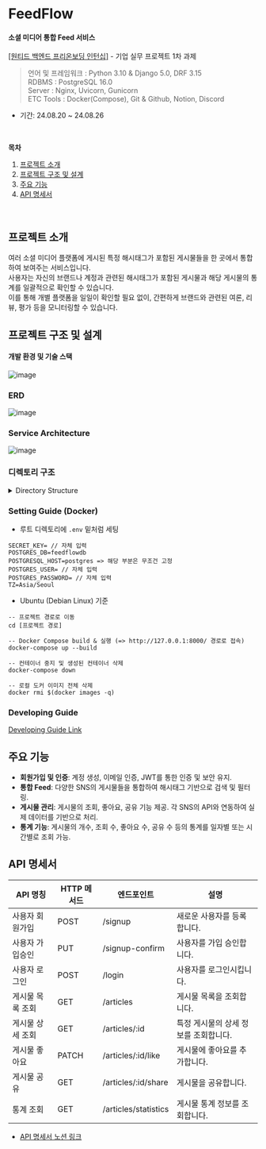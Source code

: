 # FeedFlow

#### **소셜 미디어 통합 Feed 서비스**
[[원티드 백엔드 프리온보딩 인턴십]](https://www.wanted.co.kr/events/pre_ob_be_1_seoul) - 기업 실무 프로젝트 1차 과제

> 언어 및 프레임워크 : Python 3.10 & Django 5.0, DRF 3.15  
RDBMS : PostgreSQL 16.0 \
Server : Nginx, Uvicorn, Gunicorn\
ETC Tools : Docker(Compose), Git & Github, Notion, Discord

- 기간: 24.08.20 ~ 24.08.26

<br>

**목차**
1. [프로젝트 소개](#프로젝트-소개)
2. [프로젝트 구조 및 설계](#프로젝트-구조-및-설계)
3. [주요 기능](#주요-기능)
4. [API 명세서](#API-명세서)

<br>

## 프로젝트 소개
여러 소셜 미디어 플랫폼에 게시된 특정 해시태그가 포함된 게시물들을 한 곳에서 통합하여 보여주는 서비스입니다. \
사용자는 자신의 브랜드나 계정과 관련된 해시태그가 포함된 게시물과 해당 게시물의 통계를 일괄적으로 확인할 수 있습니다. \
이를 통해 개별 플랫폼을 일일이 확인할 필요 없이, 간편하게 브랜드와 관련된 여론, 리뷰, 평가 등을 모니터링할 수 있습니다.

## 프로젝트 구조 및 설계
#### 개발 환경 및 기술 스택
![image](https://github.com/user-attachments/assets/46501415-2656-4924-8588-7e872be2dd64)

### ERD
![image](https://github.com/user-attachments/assets/ad487190-e000-4433-ba9d-84e8bfaf6bf1)

### Service Architecture
![image](https://github.com/user-attachments/assets/9aef30b3-91df-48a0-b7ec-461977e25a1b)


### 디렉토리 구조

<details>
<summary>Directory Structure</summary>
<div markdown="1">

```
feed-flow/
|   .env
|   .flake8
|   .gitignore
|   docker-compose.yml
|   Dockerfile
|   manage.py
|   nginx.conf
|   Pipfile
|   Pipfile.lock
|           
+---article
|   +---apps.py
|   +---urls.py   
|   +---admin   
|   +---migrations
|   +---models
|   |       article.py
|   |       hashtag.py
|   |      
|   +---serializers
|   |       aricle_detail_serializer.py
|   |       article_list_serializer.py
|   |       article_statistics_serializer.py
|   |
|   +---tests
|   +---utils
|   |       article_site_dict.py       
|   \---views
|           article_detail_view.py
|           article_like_views.py
|           article_list_view.py
|           article_share_view.py
|           article_statistics_api_view.py
|           
+---config
|       gunicorn_config.py
\---user
    |   apps.py
    |   tests.py
    |   urls.py
    +---admin    
    +---models
    |       user.py     
    +---serializers
    |       tiny_user_serializer.py
    |       user_serializer.py 
    \---views
            __init__.py
```
</div>
</details>


### Setting Guide (Docker)
* 루트 디렉토리에 `.env` 밑처럼 세팅
```
SECRET_KEY= // 자체 입력
POSTGRES_DB=feedflowdb
POSTGRESQL_HOST=postgres => 해당 부분은 무조건 고정
POSTGRES_USER= // 자체 입력
POSTGRES_PASSWORD= // 자체 입력
TZ=Asia/Seoul
```

* Ubuntu (Debian Linux) 기준
```
-- 프로젝트 경로로 이동
cd [프로젝트 경로]

-- Docker Compose build & 실행 (=> http://127.0.0.1:8000/ 경로로 접속)
docker-compose up --build

-- 컨테이너 중지 및 생성된 컨테이너 삭제
docker-compose down

-- 로컬 도커 이미지 전체 삭제
docker rmi $(docker images -q)
```

### Developing Guide
[Developing Guide Link](https://github.com/wanted-pre-onboarding-backend-django/feed-flow/wiki/Develop-Guide)


## 주요 기능
- **회원가입 및 인증**: 계정 생성, 이메일 인증, JWT를 통한 인증 및 보안 유지.
- **통합 Feed**: 다양한 SNS의 게시물들을 통합하여 해시태그 기반으로 검색 및 필터링.
- **게시물 관리**: 게시물의 조회, 좋아요, 공유 기능 제공. 각 SNS의 API와 연동하여 실제 데이터를 기반으로 처리.
- **통계 기능**: 게시물의 개수, 조회 수, 좋아요 수, 공유 수 등의 통계를 일자별 또는 시간별로 조회 가능.


## API 명세서

| API 명칭            | HTTP 메서드 | 엔드포인트                | 설명                                |
|---------------------|-------------|---------------------------|-------------------------------------|
| 사용자 회원가입     | POST        | /signup                   | 새로운 사용자를 등록합니다.          |
| 사용자 가입승인     | PUT         | /signup-confirm           | 사용자를 가입 승인합니다.            |
| 사용자 로그인       | POST        | /login                    | 사용자를 로그인시킵니다.            |
| 게시물 목록 조회    | GET         | /articles                 | 게시물 목록을 조회합니다.           |
| 게시물 상세 조회    | GET         | /articles/:id             | 특정 게시물의 상세 정보를 조회합니다. |
| 게시물 좋아요       | PATCH       | /articles/:id/like        | 게시물에 좋아요를 추가합니다.       |
| 게시물 공유         | GET         | /articles/:id/share       | 게시물을 공유합니다.                |
| 통계 조회           | GET         | /articles/statistics      | 게시물 통계 정보를 조회합니다.      |

- [API 명세서 노션 링크](https://www.notion.so/034179/FeedFlow-2af2b82c6acc4ae3af8a0c593225ccc4?pvs=4#f5f3c11a023a47bd9a99f4e30335e029)



